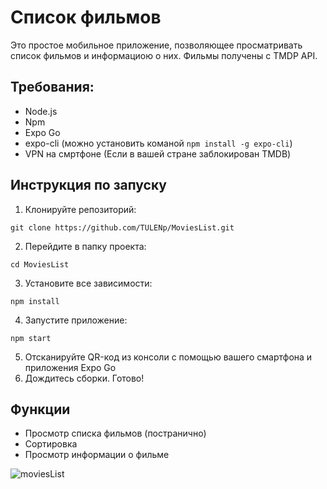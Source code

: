 # Список фильмов

Это простое мобильное приложение, позволяющее просматривать список фильмов и информациою о них. Фильмы получены с TMDP API.

## Требования:
- Node.js
- Npm
- Expo Go
- expo-cli (можно установить команой ```npm install -g expo-cli```)
- VPN на смртфоне (Если в вашей стране заблокирован TMDB)

## Инструкция по запуску

1. Клонируйте репозиторий:

```
git clone https://github.com/TULENp/MoviesList.git
```

2. Перейдите в папку проекта:

```
cd MoviesList
```

3. Установите все зависимости:

```
npm install
```

4. Запустите приложение:

```
npm start
```
5. Отсканируйте QR-код из консоли с помощью вашего смартфона и приложения Expo Go
6. Дождитесь сборки. Готово!

## Функции 
- Просмотр списка фильмов (постранично)
- Сортировка 
- Просмотр информации о фильме

![moviesList](https://github.com/TULENp/MoviesList/assets/83094079/77c02cfb-a39b-4fc4-8cd7-910da0ab9d3d)

  
